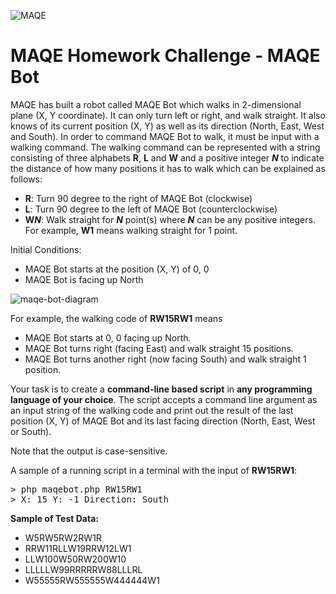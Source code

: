 ![MAQE](https://maqe.github.io/img/logo.svg)

# MAQE Homework Challenge - MAQE Bot

<p>
  MAQE has built a robot called MAQE Bot which walks in 2-dimensional plane (X, Y coordinate). It can only turn left or right, and walk straight. It also knows of its current position (X, Y) as well as its direction (North, East, West and South). In order to command MAQE Bot to walk, it must be input with a walking command. The walking command can be represented with a string consisting of three alphabets <strong>R</strong>, <strong>L</strong> and <strong>W</strong> and a positive integer <strong><em>N</em></strong> to indicate the distance of how many positions it has to walk which can be explained as follows:
</p>

<ul>
    <li><strong>R</strong>: Turn 90 degree to the right of MAQE Bot (clockwise)</li>
    <li><strong>L</strong>: Turn 90 degree to the left of MAQE Bot (counterclockwise)</li>
    <li><strong>W</strong><strong><em>N</em></strong>: Walk straight for <strong><em>N</em></strong> point(s) where <strong><em>N</em></strong> can be any positive integers. For example, <strong>W1</strong> means walking straight for 1 point.</li>
</ul>

Initial Conditions:

<ul>
		<li>MAQE Bot starts at the position (X, Y) of 0, 0</li>
		<li>MAQE Bot is facing up North</li>
</ul>

![maqe-bot-diagram](https://maqe.github.io/img/maqe-bot-diagram.png)

<p>For example, the walking code of <strong>RW15RW1</strong> means</p>

<ul>
  <li>MAQE Bot starts at 0, 0 facing up North.</li>
  <li>MAQE Bot turns right (facing East) and walk straight 15 positions.</li>
  <li>MAQE Bot turns another right (now facing South) and walk straight 1 position.</li>
</ul>

<p>Your task is to create a <strong>command-line based script</strong> in <strong>any programming language of your choice</strong>. The script accepts a command line argument as an input string of the walking code and print out the result of the last position (X, Y) of MAQE Bot and its last facing direction (North, East, West or South).</p>

<p>Note that the output is case-sensitive.</p>

<p>A sample of a running script in a terminal with the input of <strong>RW15RW1</strong>:</p>

<pre>&gt; php maqebot.php RW15RW1
&gt; X: 15 Y: -1 Direction: South
</pre>

<p><strong>Sample of Test Data:</strong></p>

<ul>
  <li>W5RW5RW2RW1R</li>
  <li>RRW11RLLW19RRW12LW1</li>
  <li>LLW100W50RW200W10</li>
  <li>LLLLLW99RRRRRW88LLLRL</li>
  <li>W55555RW555555W444444W1</li>
</ul>
